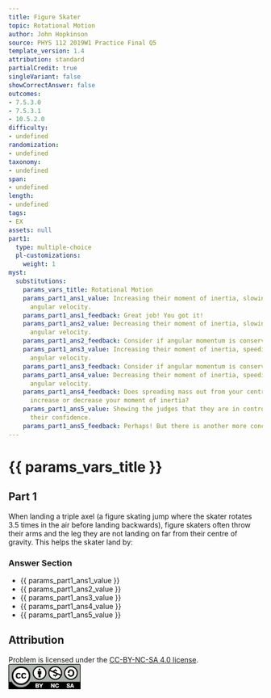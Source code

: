 ```yaml
---
title: Figure Skater
topic: Rotational Motion
author: John Hopkinson
source: PHYS 112 2019W1 Practice Final Q5
template_version: 1.4
attribution: standard
partialCredit: true
singleVariant: false
showCorrectAnswer: false
outcomes:
- 7.5.3.0
- 7.5.3.1
- 10.5.2.0
difficulty:
- undefined
randomization:
- undefined
taxonomy:
- undefined
span:
- undefined
length:
- undefined
tags:
- EX
assets: null
part1:
  type: multiple-choice
  pl-customizations:
    weight: 1
myst:
  substitutions:
    params_vars_title: Rotational Motion
    params_part1_ans1_value: Increasing their moment of inertia, slowing down their
      angular velocity.
    params_part1_ans1_feedback: Great job! You got it!
    params_part1_ans2_value: Decreasing their moment of inertia, slowing down their
      angular velocity.
    params_part1_ans2_feedback: Consider if angular momentum is conserved.
    params_part1_ans3_value: Increasing their moment of inertia, speeding up their
      angular velocity.
    params_part1_ans3_feedback: Consider if angular momentum is conserved.
    params_part1_ans4_value: Decreasing their moment of inertia, speeding up their
      angular velocity.
    params_part1_ans4_feedback: Does spreading mass out from your centre of gravity
      increase or decrease your moment of inertia?
    params_part1_ans5_value: Showing the judges that they are in control, boosting
      their confidence.
    params_part1_ans5_feedback: Perhaps! But there is another more concrete reason.
---
```

# {{ params_vars_title }}

## Part 1

When landing a triple axel (a figure skating jump where the skater rotates 3.5 times in the air before landing backwards), figure skaters often throw their arms and the leg they are not landing on far from their centre of gravity. This helps the skater land by:

### Answer Section

- {{ params_part1_ans1_value }}
- {{ params_part1_ans2_value }}
- {{ params_part1_ans3_value }}
- {{ params_part1_ans4_value }}
- {{ params_part1_ans5_value }}

## Attribution

Problem is licensed under the [CC-BY-NC-SA 4.0 license](https://creativecommons.org/licenses/by-nc-sa/4.0/).<br> ![The Creative Commons 4.0 license requiring attribution-BY, non-commercial-NC, and share-alike-SA license.](https://raw.githubusercontent.com/firasm/bits/master/by-nc-sa.png)